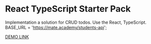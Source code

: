 # React TypeScript Starter Pack

Implementation a solution for CRUD todos.
Use the React, TypeScript.
BASE_URL = 'https://mate.academy/students-api';

[DEMO LINK](https://nataliyaan.github.io/Todo-CRUD/)
